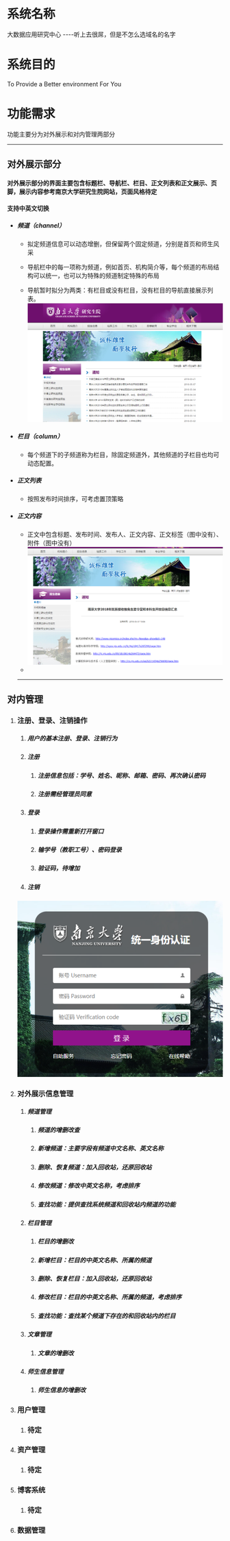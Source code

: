 # 系统名称

大数据应用研究中心 ----听上去很屌，但是不怎么选域名的名字

# 系统目的

To Provide a Better environment For You

# 功能需求

功能主要分为对外展示和对内管理两部分

---

## 对外展示部分

#### 对外展示部分的界面主要包含标题栏、导航栏、栏目、正文列表和正文展示、页脚，展示内容参考南京大学研究生院网站，页面风格待定

#### 支持中英文切换

* ##### 频道（channel）

  * 拟定频道信息可以动态增删，但保留两个固定频道，分别是首页和师生风采

  * 导航栏中的每一项称为频道，例如首页、机构简介等，每个频道的布局结构可以统一，也可以为特殊的频道制定特殊的布局

  * 导航暂时拟分为两类：有栏目或没有栏目，没有栏目的导航直接展示列表。![](/assets/channel.png)
* ##### 栏目（column）

  * 每个频道下的子频道称为栏目，除固定频道外，其他频道的子栏目也均可动态配置。
* ##### 正文列表

  * 按照发布时间排序，可考虑置顶策略
* ##### 正文内容

  * 正文中包含标题、发布时间、发布人、正文内容、正文标签（图中没有）、附件（图中没有）![](/assets/content.png)
  * 
  ---

## 对内管理

1. ### 注册、登录、注销操作 

   1. ##### 用户的基本注册、登录、注销行为
   2. ##### 注册  

      1. ##### 注册信息包括：学号、姓名、昵称、邮箱、密码、再次确认密码
      2. ##### 注册需经管理员同意
   3. ##### 登录

      1. ##### 登录操作需重新打开窗口
      2. ##### 输学号（教职工号）、密码登录
      3. ##### 验证码，待增加
   4. ##### 注销

   ##### ![](/assets/login.png)
2. ### 对外展示信息管理

   1. ##### 频道管理

      1. ##### 频道的增删改查
      2. ##### 新增频道：主要字段有频道中文名称、英文名称
      3. ##### 删除、恢复频道：加入回收站，还原回收站
      4. ##### 修改频道：修改中英文名称，考虑排序
      5. ##### 查找功能：提供查找系统频道和回收站内频道的功能
   2. ##### 栏目管理

      1. ##### 栏目的增删改
      2. ##### 新增栏目：栏目的中英文名称、所属的频道
      3. ##### 删除、恢复栏目：加入回收站，还原回收站
      4. ##### 修改栏目：栏目的中英文名称、所属的频道，考虑排序
      5. ##### 查找功能：查找某个频道下存在的和回收站内的栏目
   3. ##### 文章管理

      1. ##### 文章的增删改
   4. ##### 师生信息管理

      1. ##### 师生信息的增删改
3. ### 用户管理

   1. ### 待定
4. ### 资产管理

   1. ### 待定
5. ### 博客系统

   1. ### 待定
6. ### 数据管理

## 



